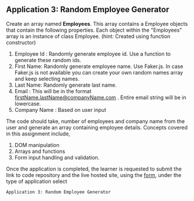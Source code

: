 ## Application 3: Random Employee Generator

Create an array named **Employees**. This array contains a Employee objects that
contain the following properties. Each object within the "Employees" array is an
instance of class Employee. (hint: Created using function constructor)

1. Employee Id : Randomly generate employee id. Use a function to generate these
   random ids.
2. First Name: Randomly generate employee name. Use Faker.js. In case Faker.js
   is not available you can create your own random names array and keep
   selecting names.
3. Last Name: Randomly generate last name.
4. Email : This will be in the format firstName.lastName@companyName.com .
   Entire email string will be in lowercase.
5. Company Name : Based on user input

The code should take, number of employees and company name from the user and
generate an array containing employee details. Concepts covered in this
assignment include,

1. DOM manipulation
2. Arrays and functions
3. Form input handling and validation.

Once the application is completed, the learner is requested to submit the link
to code repository and the live hosted site, using the
[form](https://forms.gle/YcowC8wRTAnbeB8Z6), under the type of application
select

`Application 3: Random Employee Generator`
